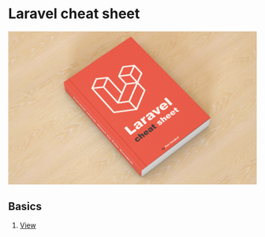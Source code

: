 # Laravel cheat sheet
![Front page of Laravel cheat sheet](./resources/img/frontpage.jpg)

## Basics
1. [View](./resources/chapters/01-view.md)